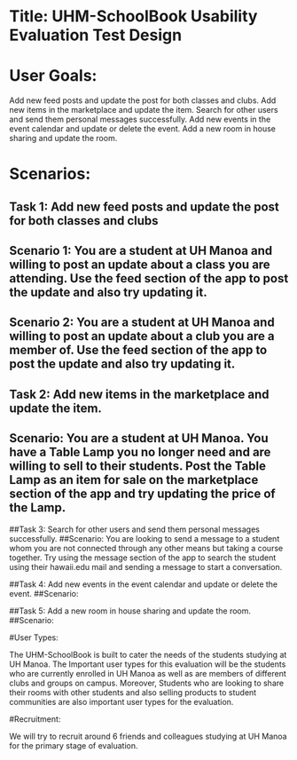 # Title: UHM-SchoolBook Usability Evaluation Test Design

# User Goals: 

Add new feed posts and update the post for both classes and clubs.
Add new items in the marketplace and update the item.
Search for other users and send them personal messages successfully.
Add new events in the event calendar and update or delete the event.
Add a new room in house sharing and update the room.


# Scenarios:

## Task 1: Add new feed posts and update the post for both classes and clubs
## Scenario 1: You are a student at UH Manoa and willing to post an update about a class you are attending. Use the feed section of the app to post the update and also try updating it.
## Scenario 2: You are a student at UH Manoa and willing to post an update about a club you are a member of. Use the feed section of the app to post the update and also try updating it.

## Task 2: Add new items in the marketplace and update the item.
## Scenario: You are a student at UH Manoa. You have a Table Lamp you no longer need and are willing to sell to their students. Post the Table Lamp as an item for sale on the marketplace section of the app and try updating the price of the Lamp.

##Task 3: Search for other users and send them personal messages successfully.
##Scenario: You are looking to send a message to a student whom you are not connected through any other means but taking a course together. Try using the message section of the app to search the student using their hawaii.edu mail and sending a message to start a conversation.

##Task 4: Add new events in the event calendar and update or delete the event.
##Scenario: 

##Task 5: Add a new room in house sharing and update the room.
##Scenario:


#User Types: 

The UHM-SchoolBook is built to cater the needs of the students studying at UH Manoa. The Important user types for this evaluation will be the students who are currently enrolled in UH Manoa as well as are members of different clubs and groups on campus. Moreover, Students who are looking to share their rooms with other students and also selling products to student communities are also important user types for the evaluation.

#Recruitment: 

We will try to recruit around 6 friends and colleagues studying at UH Manoa for the primary stage of evaluation.

